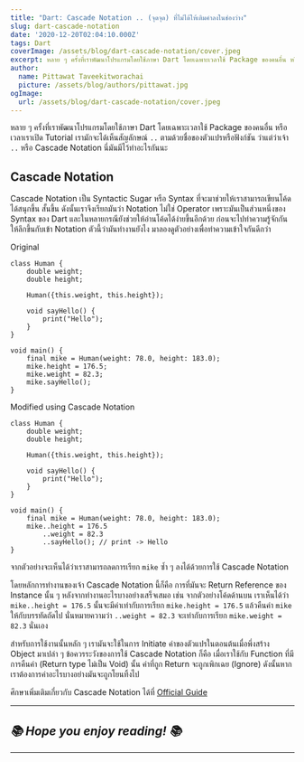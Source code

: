 ```yaml
---
title: "Dart: Cascade Notation .. (จุดจุด) ที่ไม่ได้ให้เติมคำลงในช่องว่าง"
slug: dart-cascade-notation
date: '2020-12-20T02:04:10.000Z'
tags: Dart
coverImage: /assets/blog/dart-cascade-notation/cover.jpeg
excerpt: หลาย ๆ ครั้งที่เราพัฒนาโปรแกรมโดยใช้ภาษา Dart โดยเฉพาะเวลาใช้ Package ของคนอื่น หรือเวลาเราเปิด Tutorial เรามักจะได้เห็นสัญลักษณ์ .. ตามด้วยชื่อของตัวแปรหรือฟังก์ชัน ว่าแต่ว่าเจ้า .. หรือ Cascade Notation นี่มันมีไว้ทำอะไรกันนะ
author:
  name: Pittawat Taveekitworachai
  picture: /assets/blog/authors/pittawat.jpg
ogImage:
  url: /assets/blog/dart-cascade-notation/cover.jpeg
---
```


หลาย ๆ ครั้งที่เราพัฒนาโปรแกรมโดยใช้ภาษา Dart โดยเฉพาะเวลาใช้ Package ของคนอื่น หรือเวลาเราเปิด Tutorial เรามักจะได้เห็นสัญลักษณ์ `..` ตามด้วยชื่อของตัวแปรหรือฟังก์ชัน ว่าแต่ว่าเจ้า `..` หรือ Cascade Notation นี่มันมีไว้ทำอะไรกันนะ

## Cascade Notation

Cascade Notation เป็น Syntactic Sugar หรือ Syntax ที่จะมาช่วยให้เราสามารถเขียนโค้ดได้สนุกขึ้น สั้นขึ้น ดังนั้นเราจึงเรียกมันว่า Notation ไม่ใช่ Operator เพราะมันเป็นส่วนหนึ่งของ Syntax ของ Dart และในหลายกรณียังช่วยให้อ่านโค้ดได้ง่ายขึ้นอีกด้วย ก่อนจะไปทำความรู้จักกันให้ลึกขึ้นกับเข้า Notation ตัวนี้ว่ามันทำงานยังไง มาลองดูตัวอย่างเพื่อทำความเข้าใจกันดีกว่า

Original

    class Human {
    	double weight;
        double height;
        
        Human({this.weight, this.height});
        
        void sayHello() {
        	print("Hello");
        }
    }
    
    void main() {
    	final mike = Human(weight: 78.0, height: 183.0);
        mike.height = 176.5;
        mike.weight = 82.3;
        mike.sayHello();
    }

Modified using Cascade Notation

    class Human {
    	double weight;
        double height;
        
        Human({this.weight, this.height});
        
        void sayHello() {
        	print("Hello");
        }
    }
    
    void main() {
    	final mike = Human(weight: 78.0, height: 183.0);
        mike..height = 176.5
        	..weight = 82.3
            ..sayHello(); // print -> Hello
    }

จากตัวอย่างจะเห็นได้ว่าเราสามารถลดการเรียก `mike` ซ้ำ ๆ ลงได้ด้วยการใช้ Cascade Notation

โดยหลักการทำงานของเจ้า Cascade Notation นี้ก็คือ การที่มันจะ Return Reference ของ Instance นั้น ๆ หลังจากทำงานอะไรบางอย่างเสร็จเสมอ เช่น จากตัวอย่างโค้ดด้านบน เราเห็นได้ว่า `mike..height = 176.5` นั้นจะมีค่าเท่ากับการเรียก `mike.height = 176.5` แล้วคืนค่า `mike` ให้กับบรรทัดถัดไป นั่นหมายความว่า `..weight = 82.3` จะเท่ากับการเรียก `mike.weight = 82.3` นั่นเอง

สำหรับการใช้งานนั้นหลัก ๆ เรามันจะใช้ในการ Initiate ค่าของตัวแปรในตอนต้นเมื่อพึ่งสร้าง Object มาเปล่า ๆ ข้อควรระวังของการใช้ Cascade Notation ก็คือ เมื่อเราใช้กับ Function ที่มีการคืนค่า (Return type ไม่เป็น Void) นั้น ค่าที่ถูก Return จะถูกเพิกเฉย (Ignore) ดังนั้นหากเราต้องการค่าอะไรบางอย่างมันจะถูกโยนทิ้งไป

ศึกษาเพิ่มเติมเกี่ยวกับ Cascade Notation ได้ที่ [Official Guide](https://dart.dev/guides/language/language-tour#cascade-notation-)

---

## *📚 Hope you enjoy reading! 📚*

---
